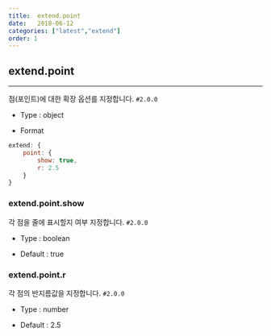 ```yaml
---
title:  extend.point
date:   2018-06-12
categories: ["latest","extend"]
order: 1
---
```


## extend.point
---

점(포인트)에 대한 확장 옵션를 지정합니다.
`#2.0.0`

* Type : object

* Format
```javascript
extend: {
    point: {
        show: true,
        r: 2.5
    }
}
```

### extend.point.show

각 점을 줄에 표시할지 여부 지정합니다.
`#2.0.0`

* Type : boolean

* Default : true


### extend.point.r

각 점의 반지름값을 지정합니다.
`#2.0.0`

* Type : number

* Default : 2.5
